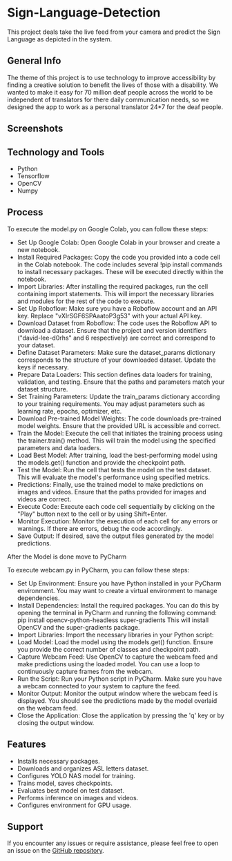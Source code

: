 # Sign-Language-Detection
This project deals take the live feed from your camera and predict the Sign Language as depicted in the system.

## General Info
The theme of this project is to use technology to improve accessibility by finding a creative solution to benefit the lives of those with a disability. 
We wanted to make it easy for 70 million deaf people across the world to be independent of translators for there daily communication needs, so we designed the app to work as a personal translator 24*7 for the deaf people.

## Screenshots





## Technology and Tools
* Python
* Tensorflow
* OpenCV
* Numpy

## Process
To execute the model.py on Google Colab, you can follow these steps:

* Set Up Google Colab: Open Google Colab in your browser and create a new notebook.
* Install Required Packages: Copy the code you provided into a code cell in the Colab notebook. The code includes several !pip install commands to install necessary packages. These will be executed directly within the notebook.
* Import Libraries: After installing the required packages, run the cell containing import statements. This will import the necessary libraries and modules for the rest of the code to execute.
* Set Up Roboflow: Make sure you have a Roboflow account and an API key. Replace "vXIrSGF6SPAaatoP3g53" with your actual API key.
* Download Dataset from Roboflow: The code uses the Roboflow API to download a dataset. Ensure that the project and version identifiers ("david-lee-d0rhs" and 6 respectively) are correct and correspond to your dataset.
* Define Dataset Parameters: Make sure the dataset_params dictionary corresponds to the structure of your downloaded dataset. Update the keys if necessary.
* Prepare Data Loaders: This section defines data loaders for training, validation, and testing. Ensure that the paths and parameters match your dataset structure.
* Set Training Parameters: Update the train_params dictionary according to your training requirements. You may adjust parameters such as learning rate, epochs, optimizer, etc.
* Download Pre-trained Model Weights: The code downloads pre-trained model weights. Ensure that the provided URL is accessible and correct.
* Train the Model: Execute the cell that initiates the training process using the trainer.train() method. This will train the model using the specified parameters and data loaders.
* Load Best Model: After training, load the best-performing model using the models.get() function and provide the checkpoint path.
* Test the Model: Run the cell that tests the model on the test dataset. This will evaluate the model's performance using specified metrics.
* Predictions: Finally, use the trained model to make predictions on images and videos. Ensure that the paths provided for images and videos are correct.
* Execute Code: Execute each code cell sequentially by clicking on the "Play" button next to the cell or by using Shift+Enter.
* Monitor Execution: Monitor the execution of each cell for any errors or warnings. If there are errors, debug the code accordingly.
* Save Output: If desired, save the output files generated by the model predictions.

After the Model is done move to PyCharm

To execute webcam.py in PyCharm, you can follow these steps:

* Set Up Environment: Ensure you have Python installed in your PyCharm environment. You may want to create a virtual environment to manage dependencies.
* Install Dependencies: Install the required packages. You can do this by opening the terminal in PyCharm and running the following command:
  pip install opencv-python-headless super-gradients
  This will install OpenCV and the super-gradients package.
* Import Libraries: Import the necessary libraries in your Python script:
* Load Model: Load the model using the models.get() function. Ensure you provide the correct number of classes and checkpoint path.
* Capture Webcam Feed: Use OpenCV to capture the webcam feed and make predictions using the loaded model. You can use a loop to continuously capture frames from the webcam.
* Run the Script: Run your Python script in PyCharm. Make sure you have a webcam connected to your system to capture the feed.
* Monitor Output: Monitor the output window where the webcam feed is displayed. You should see the predictions made by the model overlaid on the webcam feed.
* Close the Application: Close the application by pressing the 'q' key or by closing the output window.

## Features
* Installs necessary packages.
* Downloads and organizes ASL letters dataset.
* Configures YOLO NAS model for training.
* Trains model, saves checkpoints.
* Evaluates best model on test dataset.
* Performs inference on images and videos.
* Configures environment for GPU usage.

## Support

If you encounter any issues or require assistance, please feel free to open an issue on the [GitHub repository](https://github.com/netfreakash/Sign-Language-Detection/issues).

